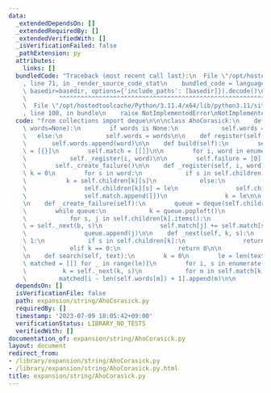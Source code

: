 ```yaml
---
data:
  _extendedDependsOn: []
  _extendedRequiredBy: []
  _extendedVerifiedWith: []
  _isVerificationFailed: false
  _pathExtension: py
  attributes:
    links: []
  bundledCode: "Traceback (most recent call last):\n  File \"/opt/hostedtoolcache/Python/3.11.4/x64/lib/python3.11/site-packages/onlinejudge_verify/documentation/build.py\"\
    , line 71, in _render_source_code_stat\n    bundled_code = language.bundle(stat.path,\
    \ basedir=basedir, options={'include_paths': [basedir]}).decode()\n          \
    \         ^^^^^^^^^^^^^^^^^^^^^^^^^^^^^^^^^^^^^^^^^^^^^^^^^^^^^^^^^^^^^^^^^^^^^^^^^^^^^^^^^\n\
    \  File \"/opt/hostedtoolcache/Python/3.11.4/x64/lib/python3.11/site-packages/onlinejudge_verify/languages/python.py\"\
    , line 108, in bundle\n    raise NotImplementedError\nNotImplementedError\n"
  code: "from collections import deque\n\n\nclass AhoCorasick:\n    def __init__(self,\
    \ words=None):\n        if words is None:\n            self.words = []\n     \
    \   else:\n            self.words = words\n\n    def register(self, word):\n \
    \       self.words.append(word)\n\n    def build(self):\n        self.children\
    \ = [{}]\n        self.match = [[]]\n\n        for i, word in enumerate(self.words):\n\
    \            self._register(i, word)\n\n        self.failure = [0] * len(self.children)\n\
    \        self._create_failure()\n\n    def _register(self, i, word):\n       \
    \ k = 0\n        for s in word:\n            if s in self.children[k]:\n     \
    \           k = self.children[k][s]\n            else:\n                le = len(self.children)\n\
    \                self.children[k][s] = le\n                self.children.append({})\n\
    \                self.match.append([])\n                k = le\n\n        self.match[k].append(i)\n\
    \n    def _create_failure(self):\n        queue = deque(self.children[0].values())\n\
    \        while queue:\n            k = queue.popleft()\n            b = self.failure[k]\n\
    \            for s, j in self.children[k].items():\n                self.failure[j]\
    \ = self._next(b, s)\n                self.match[j] += self.match[self.failure[j]]\n\
    \                queue.append(j)\n\n    def _next(self, k, s):\n        while\
    \ 1:\n            if s in self.children[k]:\n                return self.children[k][s]\n\
    \            elif k == 0:\n                return 0\n\n            k = self.failure[k]\n\
    \n    def search(self, text):\n        k = 0\n        le = len(text)\n       \
    \ matched = [[] for _ in range(le)]\n        for i, s in enumerate(text):\n  \
    \          k = self._next(k, s)\n            for m in self.match[k]:\n       \
    \         matched[i - len(self.words[m]) + 1].append(m)\n\n        return matched\n"
  dependsOn: []
  isVerificationFile: false
  path: expansion/string/AhoCorasick.py
  requiredBy: []
  timestamp: '2023-07-09 18:05:42+09:00'
  verificationStatus: LIBRARY_NO_TESTS
  verifiedWith: []
documentation_of: expansion/string/AhoCorasick.py
layout: document
redirect_from:
- /library/expansion/string/AhoCorasick.py
- /library/expansion/string/AhoCorasick.py.html
title: expansion/string/AhoCorasick.py
---
```

